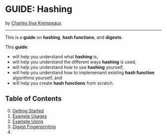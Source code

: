 # GUIDE: Hashing

by [Charles Iliya Krempeaux](http://changelog.ca/)

---

This is a **guide** on **hashing**, **hash functions**, and **digests**.

This **guide**:

* will help you understand what **hashing** is,
* will help you understand the different ways **hashing** is used,
* will help you understand how to use **hashing** yourself,
* will help you understand how to implemenand existing **hash function** algorithms yourself, and
* will help you create **hash functions** from scratch.

## Table of Contents
0. [Getting Started](chapters/getting-started/README.md)
1. [Example Usages](chapters/example-usages/README.md)
2. [Example Using](chapters/example-using/README.md)
4. [Digest Fingerprinting](chapters/digest-fingerprinting/README.md)
5. 
